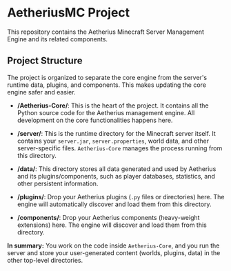 # AetheriusMC Project

This repository contains the Aetherius Minecraft Server Management Engine and its related components.

## Project Structure

The project is organized to separate the core engine from the server's runtime data, plugins, and components. This makes updating the core engine safer and easier.

- **/Aetherius-Core/**: This is the heart of the project. It contains all the Python source code for the Aetherius management engine. All development on the core functionalities happens here.

- **/server/**: This is the runtime directory for the Minecraft server itself. It contains your `server.jar`, `server.properties`, world data, and other server-specific files. `Aetherius-Core` manages the process running from this directory.

- **/data/**: This directory stores all data generated and used by Aetherius and its plugins/components, such as player databases, statistics, and other persistent information.

- **/plugins/**: Drop your Aetherius plugins (`.py` files or directories) here. The engine will automatically discover and load them from this directory.

- **/components/**: Drop your Aetherius components (heavy-weight extensions) here. The engine will discover and load them from this directory.

**In summary:** You work on the code inside `Aetherius-Core`, and you run the server and store your user-generated content (worlds, plugins, data) in the other top-level directories.

